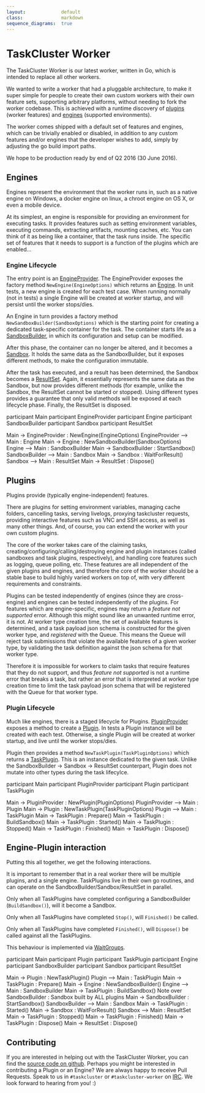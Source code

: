 ```yaml
---
layout:             default
class:              markdown
sequence_diagrams:  true
---
```


# TaskCluster Worker

The TaskCluster Worker is our latest worker, written in Go, which is intended
to replace all other workers.

We wanted to write a worker that had a pluggable architecture, to make it super
simple for people to create their own custom workers with their own feature
sets, supporting arbitrary platforms, without needing to fork the worker
codebase.  This is achieved with a runtime discovery of
[plugins](https://godoc.org/github.com/taskcluster/taskcluster-worker/plugins#Plugin)
(worker features) and
[engines](https://godoc.org/github.com/taskcluster/taskcluster-worker/engines#Engine)
(supported environments).

The worker comes shipped with a default set of features and engines, which can
be trivially enabled or disabled, in addition to any custom features and/or
engines that the developer wishes to add, simply by adjusting the go build
import paths.

We hope to be production ready by end of Q2 2016 (30 June 2016).

## Engines

Engines represent the environment that the worker runs in, such as a native
engine on Windows, a docker engine on linux, a chroot engine on OS X, or even a
mobile device.

At its simplest, an engine is responsible for providing an environment for
executing tasks. It provides features such as setting environment variables,
executing commands, extracting artifacts, mounting caches, etc. You can think
of it as being like a container, that the task runs inside. The specific set of
features that it needs to support is a function of the plugins which are
enabled...

### Engine Lifecycle

The entry point is an
[EngineProvider](https://godoc.org/github.com/taskcluster/taskcluster-worker/engines/extpoints#EngineProvider).
The EngineProvider exposes the factory method `NewEngine(EngineOptions)` which
returns an
[Engine](https://godoc.org/github.com/taskcluster/taskcluster-worker/engines#Engine).
In unit tests, a new engine is created for each test case. When running
normally (not in tests) a single Engine will be created at worker startup, and
will persist until the worker stops/dies.

An Engine in turn provides a factory method `NewSandboxBuilder(SandboxOptions)`
which is the starting point for creating a dedicated task-specific container
for the task. The container starts life as a
[SandboxBuilder](https://godoc.org/github.com/taskcluster/taskcluster-worker/engines#SandboxBuilder),
in which its configuration and setup can be modified.

After this phase, the container can no longer be altered, and it becomes a
[Sandbox](https://godoc.org/github.com/taskcluster/taskcluster-worker/engines#Sandbox).
It holds the same data as the SandboxBuilder, but it exposes different methods,
to make the configuration immutable.

After the task has executed, and a result has been determined, the Sandbox
becomes a
[ResultSet](https://godoc.org/github.com/taskcluster/taskcluster-worker/engines#ResultSet).
Again, it essentially represents the same data as the Sandbox, but now provides
different methods (for example, unlike the Sandbox, the ResultSet cannot be
started or stopped). Using different types provides a guarantee that only valid
methods will be exposed at each lifecycle phase. Finally, the ResultSet is
disposed.

<div class="sequence-diagram-hand" style="margin:auto;">
participant Main
participant EngineProvider
participant Engine
participant SandboxBuilder
participant Sandbox
participant ResultSet

Main           ->  EngineProvider : NewEngine(EngineOptions)
EngineProvider --> Main           : Engine
Main           ->  Engine         : NewSandboxBuilder(SandboxOptions)
Engine         --> Main           : SandboxBuilder
Main           ->  SandboxBuilder : StartSandbox()
SandboxBuilder --> Main           : Sandbox
Main           ->  Sandbox        : WaitForResult()
Sandbox        --> Main           : ResultSet
Main           ->  ResultSet      : Dispose()
</div>

## Plugins

Plugins provide (typically engine-independent) features.

There are plugins for setting environment variables, managing cache folders,
cancelling tasks, serving livelogs, proxying taskcluster requests, providing
interactive features such as VNC and SSH access, as well as many other things.
And, of course, you can extend the worker with your own custom plugins.

The core of the worker takes care of the claiming tasks,
creating/configuring/calling/destroying engine and plugin instances (called
sandboxes and task plugins, respectively), and handling core features such as
logging, queue polling, etc. These features are all independent of the given
plugins and engines, and therefore the core of the worker should be a stable
base to build highly varied workers on top of, with very different requirements
and constraints.

Plugins can be tested independently of engines (since they are cross-engine)
and engines can be tested independently of the plugins. For features which are
engine-specific, engines may return a _feature not supported_ error. Although
this might sound like an unwanted runtime error, it is not. At worker type
creation time, the set of available features is determined, and a task payload
json schema is constructed for the given worker type, and _registered_ with the
Queue. This means the Queue will reject task submissions that violate the
available features of a given worker type, by validating the task definition
against the json schema for that worker type.

Therefore it is impossible for workers to claim tasks that require features
that they do not support, and thus _feature not supported_ is not a runtime
error that breaks a task, but rather an error that is interpreted at worker
type creation time to limit the task payload json schema that will be
registered with the Queue for that worker type.

### Plugin Lifecycle

Much like engines, there is a staged lifecycle for Plugins.
[PluginProvider](https://godoc.org/github.com/taskcluster/taskcluster-worker/plugins/extpoints#PluginProvider)
exposes a method to create a
[Plugin](https://godoc.org/github.com/taskcluster/taskcluster-worker/plugins#Plugin).
In tests a Plugin instance will be created with each test. Otherwise, a single
Plugin will be created at worker startup, and live until the worker stops/dies.

Plugin then provides a method `NewTaskPlugin(TaskPluginOptions)` which returns
a
[TaskPlugin](https://godoc.org/github.com/taskcluster/taskcluster-worker/plugins#TaskPlugin).
This is an instance dedicated to the given task. Unlike the SandboxBuilder ->
Sandbox -> ResultSet counterpart, Plugin does not mutate into other types
during the task lifecylce.

<div class="sequence-diagram-hand" style="margin:auto;">
participant Main
participant PluginProvider
participant Plugin
participant TaskPlugin

Main           ->  PluginProvider : NewPlugin(PluginOptions)
PluginProvider --> Main           : Plugin
Main           ->  Plugin         : NewTaskPlugin(TaskPluginOptions)
Plugin         --> Main           : TaskPlugin
Main           ->  TaskPlugin     : Prepare()
Main           ->  TaskPlugin     : BuildSandbox()
Main           ->  TaskPlugin     : Started()
Main           ->  TaskPlugin     : Stopped()
Main           ->  TaskPlugin     : Finished()
Main           ->  TaskPlugin     : Dispose()
</div>

## Engine-Plugin interaction

Putting this all together, we get the following interactions.

It is important to remember that in a real worker there will be multiple
plugins, and a single engine. TaskPlugins live in their own go routines, and
can operate on the SandboxBuilder/Sandbox/ResultSet in parallel.

Only when all TaskPlugins have completed configuring a SandboxBuilder
(`BuildSandbox()`), will it become a Sandbox.

Only when all TaskPlugins have completed `Stop()`, will `Finished()` be called.

Only when all TaskPlugins have completed `Finished()`, will `Dispose()` be
called against all the TaskPlugins.

This behaviour is implemented via
[WaitGroups](https://golang.org/pkg/sync/#WaitGroup).

<div class="sequence-diagram-hand" style="margin:auto;">
participant Main
participant Plugin
participant TaskPlugin
participant Engine
participant SandboxBuilder
participant Sandbox
participant ResultSet

Main           ->  Plugin         : NewTaskPlugin()
Plugin         --> Main           : TaskPlugin
Main           ->  TaskPlugin     : Prepare()
Main           ->  Engine         : NewSandboxBuilder()
Engine         --> Main           : SandboxBuilder
Main           ->  TaskPlugin     : BuildSandbox()
Note over SandboxBuilder : Sandbox built by ALL plugins
Main           ->  SandboxBuilder : StartSandbox()
SandboxBuilder --> Main           : Sandbox
Main           ->  TaskPlugin     : Started()
Main           ->  Sandbox        : WaitForResult()
Sandbox        --> Main           : ResultSet
Main           ->  TaskPlugin     : Stopped()
Main           ->  TaskPlugin     : Finished()
Main           ->  TaskPlugin     : Dispose()
Main           ->  ResultSet      : Dispose()

</div>


## Contributing

If you are interested in helping out with the TaskCluster Worker, you can find
the [source code on github](https://github.com/taskcluster/taskcluster-worker).
Perhaps you might be interested in contributing a Plugin or an Engine? We are
always happy to receive Pull Requests. Speak to us in `#taskcluster` or
`#taskcluster-worker` on [IRC](https://wiki.mozilla.org/IRC). We look forward
to hearing from you! :)
